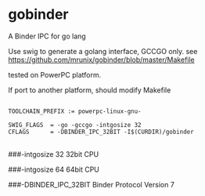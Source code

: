 # gobinder
A Binder IPC for go lang

Use swig to generate a golang interface, GCCGO only.
see https://github.com/mrunix/gobinder/blob/master/Makefile

tested on PowerPC platform.

If port to another platform, should modify Makefile

<pre><code>
TOOLCHAIN_PREFIX := powerpc-linux-gnu-

SWIG_FLAGS  = -go -gccgo -intgosize 32
CFLAGS      = -DBINDER_IPC_32BIT -I$(CURDIR)/gobinder
</code>
</pre>

###-intgosize 32
32bit CPU

###-intgosize 64
64bit CPU

###-DBINDER_IPC_32BIT
Binder Protocol Version 7

